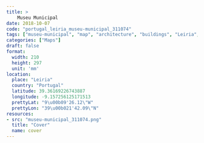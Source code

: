 ```yaml
---
title: > 
    Museu Municipal
date: 2018-10-07
code: "portugal_leiria_museu-municipal_311074"
tags: ["museu-municipal", "map", "architecture", "buildings", "Leiria", "Portugal"]
categories: ["Maps"]
draft: false
format:
  width: 210
  height: 297
  unit: 'mm'
location:
  place: "Leiria"
  country: "Portugal"
  latitude: 39.36169226743887
  longitude: -9.157256125171513
  prettyLat: "9\u00b09'26.12\"W"
  prettyLon: "39\u00b021'42.09\"N"
resources:
- src: "museu-municipal_311074.png"
  title: "Cover"
  name: cover
---
```

